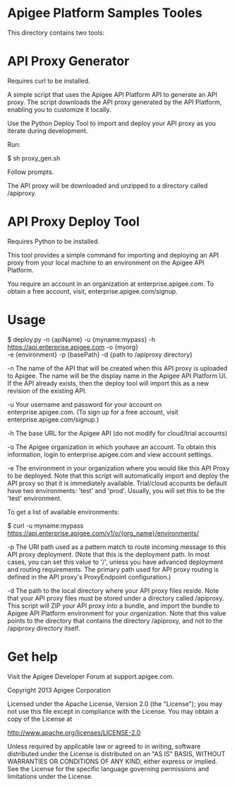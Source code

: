 # Apigee Platform Samples Tooles

This directory contains two tools:

# API Proxy Generator

Requires curl to be installed.

A simple script that uses the Apigee API Platform API to generate an API proxy. The 
script downloads the API proxy generated by the API Platform, enabling you 
to customize it locally. 

Use the Python Deploy Tool to import and deploy your API proxy as you iterate
during development.

Run:

$ sh proxy_gen.sh

Follow prompts.

The API proxy will be downloaded and unzipped to a directory called /apiproxy.

# API Proxy Deploy Tool

Requires Python to be installed. 

This tool provides a simple command for importing and deploying an API proxy
from your local machine to an environment on the Apigee API Platform.

You require an account in an organization at enterprise.apigee.com.
To obtain a free account, visit, enterprise.apigee.com/signup.

# Usage

$ deploy.py -n {apiName} -u {myname:mypass} -h https://api.enterprise.apigee.com -o {myorg} \
-e {environment} -p {basePath} -d {path to /apiproxy directory}

-n The name of the API that will be created when this API proxy is uploaded to Apigee. 
The name will be the display name in the Apigee API Platform UI. If the API already exists,
then the deploy tool will import this as a new revision of the existing API.

-u Your username and password for your account on enterprise.apigee.com. (To sign up
for a free account, visit enterprise.apigee.com/signup.)

-h The base URL for the Apigee API (do not modify for cloud/trial accounts)

-o The Apigee organization in which youhave an account. To obtain this information, login
to enterprise.apigee.com  and view account settings.

-e The environment in your organization where you would like this API Proxy to be 
deployed. Note that this script will automatically import and deploy the API proxy 
so that it is immediately available.  Trial/cloud accounts be default have two 
environments: 'test' and 'prod'. Usually, you will set this to be the 'test' environment.

To get a list of available environments:

$ curl -u myname:mypass https://api.enterprise.apigee.com/v1/o/{org_name}/environments/

-p The URI path used as a pattern match to route incoming message to this API proxy deployment. 
(Note that this is the deployment path. In most cases, you can set this value to '/', 
unless you have advanced deployment and routing requirements. The primary path used for
API proxy routing is defined in the API proxy's ProxyEndpoint configuration.) 

-d The path to the local directory where your API proxy files reside. Note that your 
API proxy files must be stored under a directory called /apiproxy. This script will 
ZIP your API proxy into a bundle, and import the bundle to Apigee API Platform 
environment for your organization. Note that this value points to the directory that 
contains the directory /apiproxy, and not to the /apiproxy directory itself.

# Get help

Visit the Apigee Developer Forum at support.apigee.com.

Copyright 2013 Apigee Corporation

Licensed under the Apache License, Version 2.0 (the "License"); you may 
not use this file except in compliance with the License. You may obtain 
a copy of the License at

http://www.apache.org/licenses/LICENSE-2.0

Unless required by applicable law or agreed to in writing, software
distributed under the License is distributed on an "AS IS" BASIS,
WITHOUT WARRANTIES OR CONDITIONS OF ANY KIND, either express or implied.
See the License for the specific language governing permissions and
limitations under the License.
